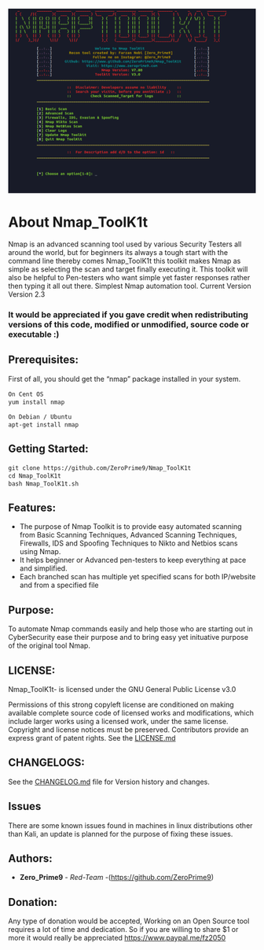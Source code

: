 ![Nmap_ToolK1t Screenshot](Screenshots/Nmap_ToolK1t-V3.png)

# About Nmap_ToolK1t

Nmap is an advanced scanning tool used by various Security Testers all around the world, but for beginners its always a tough start with the command line thereby comes Nmap_ToolK1t this toolkit makes Nmap as simple as selecting the scan and target finally executing it. This toolkit will also be helpful to Pen-testers who want simple yet faster responses rather then typing it all out there. Simplest Nmap automation tool. 
Current Version Version 2.3

### It would be appreciated if you gave credit when redistributing versions of this code, modified or unmodified, source code or executable :)

## Prerequisites:

First of all, you should get the “nmap” package installed in your system.

```
On Cent OS
yum install nmap
```
```
On Debian / Ubuntu
apt-get install nmap
```

## Getting Started:
```
git clone https://github.com/ZeroPrime9/Nmap_ToolK1t
cd Nmap_ToolK1t
bash Nmap_ToolK1t.sh
```
## Features:
- The purpose of Nmap Toolkit is to provide easy automated scanning from Basic Scanning Techniques, Advanced Scanning Techniques, Firewalls, IDS and Spoofing Techniques to Nikto and Netbios scans using Nmap.
- It helps beginner or Advanced pen-testers to keep everything at pace and simplified.
- Each branched scan has multiple yet specified scans for both IP/website and from a specified file

## Purpose:

To automate Nmap commands easily and help those who are starting out in CyberSecurity ease their purpose and to bring easy yet inituative purpose of the original tool Nmap.

## LICENSE:
Nmap_ToolK1t- is licensed under the
GNU General Public License v3.0

Permissions of this strong copyleft license are conditioned on making available complete source code of licensed works and modifications, which include larger works using a licensed work, under the same license. Copyright and license notices must be preserved. Contributors provide an express grant of patent rights. See the [LICENSE.md](LICENSE.md)

## CHANGELOGS:
See the [CHANGELOG.md](CHANGELOG.md) file for Version history and changes.

## Issues
There are some known issues found in machines in linux distributions other than Kali, an update is planned for the purpose of fixing these issues.

## Authors:

* **Zero_Prime9** - *Red-Team* -(https://github.com/ZeroPrime9)

## Donation:
Any type of donation would be accepted, Working on an Open Source tool requires a lot of time and dedication. So if you are willing to share $1 or more it would really be appreciated
https://www.paypal.me/fz2050
